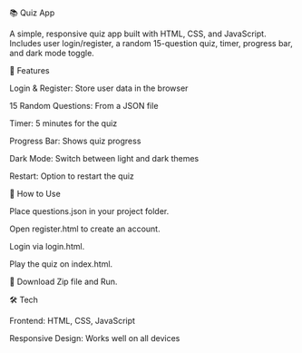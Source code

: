 📚 Quiz App

A simple, responsive quiz app built with HTML, CSS, and JavaScript. Includes user login/register, a random 15-question quiz, timer, progress bar, and dark mode toggle.

🚀 Features

Login & Register: Store user data in the browser

15 Random Questions: From a JSON file

Timer: 5 minutes for the quiz

Progress Bar: Shows quiz progress

Dark Mode: Switch between light and dark themes

Restart: Option to restart the quiz

📂 How to Use

Place questions.json in your project folder.

Open register.html to create an account.

Login via login.html.

Play the quiz on index.html.

🎉
Download Zip file and Run.

🛠️ Tech

Frontend: HTML, CSS, JavaScript

Responsive Design:
Works well on all devices


